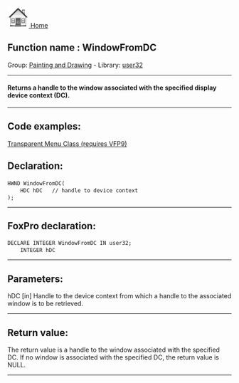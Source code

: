 [<img src="../../images/home.png"> Home ](https://github.com/VFPX/Win32API)  

## Function name : WindowFromDC
Group: [Painting and Drawing](../../functions_group.md#Painting_and_Drawing)  -  Library: [user32](../../libraries.md#user32)  
***  


#### Returns a handle to the window associated with the specified display device context (DC).

***  


## Code examples:
[Transparent Menu Class (requires VFP9)](../../samples/sample_496.md)  

## Declaration:
```foxpro  
HWND WindowFromDC(
	HDC hDC   // handle to device context
);  
```  
***  


## FoxPro declaration:
```foxpro  
DECLARE INTEGER WindowFromDC IN user32;
	INTEGER hDC  
```  
***  


## Parameters:
hDC 
[in] Handle to the device context from which a handle to the associated window is to be retrieved.   
***  


## Return value:
The return value is a handle to the window associated with the specified DC. If no window is associated with the specified DC, the return value is NULL.   
***  

